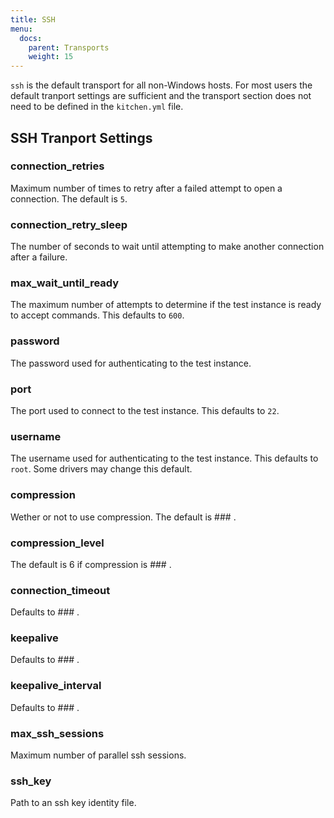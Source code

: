 ```yaml
---
title: SSH
menu:
  docs:
    parent: Transports
    weight: 15
---
```


`ssh` is the default transport for all non-Windows hosts. For most users the default tranport settings are sufficient and the transport section does not need to be defined in the `kitchen.yml` file.

## SSH Tranport Settings

### connection_retries

Maximum number of times to retry after a failed attempt to open a connection. The default is `5`.

### connection_retry_sleep

The number of seconds to wait until attempting to make another connection after a failure.

### max_wait_until_ready

The maximum number of attempts to determine if the test instance is ready to accept commands. This defaults to `600`.

### password

The password used for authenticating to the test instance.

### port

The port used to connect to the test instance. This defaults to `22`.

### username

The username used for authenticating to the test instance. This defaults to `root`. Some drivers may change this default.

### compression

Wether or not to use compression. The default is ### .

### compression_level

The default is 6 if compression is ### .

### connection_timeout

Defaults to ### .

### keepalive

Defaults to ### .

###  keepalive_interval

Defaults to ### .

### max_ssh_sessions

Maximum number of parallel ssh sessions.

### ssh_key

Path to an ssh key identity file.
